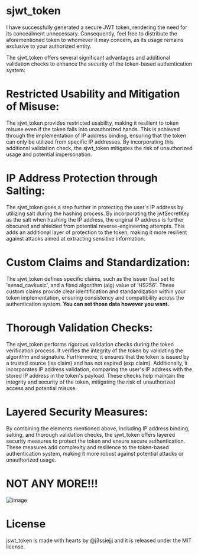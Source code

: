 # sjwt_token
I have successfully generated a secure JWT token, rendering the need for its concealment unnecessary. Consequently, feel free to distribute the aforementioned token to whomever it may concern, as its usage remains exclusive to your authorized entity.

The sjwt_token offers several significant advantages and additional validation checks to enhance the security of the token-based authentication system:

# Restricted Usability and Mitigation of Misuse: 
The sjwt_token provides restricted usability, making it resilient to token misuse even if the token falls into unauthorized hands. This is achieved through the implementation of IP address binding, ensuring that the token can only be utilized from specific IP addresses. By incorporating this additional validation check, the sjwt_token mitigates the risk of unauthorized usage and potential impersonation.

# IP Address Protection through Salting: 
The sjwt_token goes a step further in protecting the user's IP address by utilizing salt during the hashing process. By incorporating the jwtSecretKey as the salt when hashing the IP address, the original IP address is further obscured and shielded from potential reverse-engineering attempts. This adds an additional layer of protection to the token, making it more resilient against attacks aimed at extracting sensitive information.

# Custom Claims and Standardization: 
The sjwt_token defines specific claims, such as the issuer (iss) set to 'senad_cavkusic', and a fixed algorithm (alg) value of 'HS256'. These custom claims provide clear identification and standardization within your token implementation, ensuring consistency and compatibility across the authentication system. **You can set those data however you want.**

# Thorough Validation Checks: 
The sjwt_token performs rigorous validation checks during the token verification process. It verifies the integrity of the token by validating the algorithm and signature. Furthermore, it ensures that the token is issued by a trusted source (iss claim) and has not expired (exp claim). Additionally, it incorporates IP address validation, comparing the user's IP address with the stored IP address in the token's payload. These checks help maintain the integrity and security of the token, mitigating the risk of unauthorized access and potential misuse.

# Layered Security Measures: 
By combining the elements mentioned above, including IP address binding, salting, and thorough validation checks, the sjwt_token offers layered security measures to protect the token and ensure secure authentication. These measures add complexity and resilience to the token-based authentication system, making it more robust against potential attacks or unauthorized usage.

# NOT ANY MORE!!!

![image](https://github.com/53n4d89/sjwt_token/assets/120484854/e73aa1ac-bead-49fc-bdd3-7da8fdeefea7)


# License
jswt_token is made with hearts by @j3ssiejjj and it is released under the MIT license.
